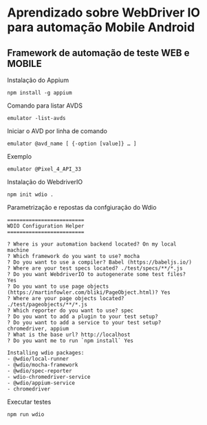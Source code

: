 # Aprendizado sobre WebDriver IO para automação Mobile Android

## Framework de automação de teste WEB e MOBILE

Instalação do Appium

    npm install -g appium

Comando para listar AVDS

    emulator -list-avds

Iniciar o AVD por linha de comando


    emulator @avd_name [ {-option [value]} … ]

Exemplo

    emulator @Pixel_4_API_33

Instalação do WebdriverIO

    npm init wdio .

Parametrização e repostas da confgiuração do Wdio

    =========================
    WDIO Configuration Helper
    =========================

    ? Where is your automation backend located? On my local 
    machine
    ? Which framework do you want to use? mocha      
    ? Do you want to use a compiler? Babel (https://babeljs.io/)
    ? Where are your test specs located? ./test/specs/**/*.js  
    ? Do you want WebdriverIO to autogenerate some test files? 
    Yes
    ? Do you want to use page objects 
    (https://martinfowler.com/bliki/PageObject.html)? Yes
    ? Where are your page objects located? 
    ./test/pageobjects/**/*.js
    ? Which reporter do you want to use? spec
    ? Do you want to add a plugin to your test setup?
    ? Do you want to add a service to your test setup? 
    chromedriver, appium
    ? What is the base url? http://localhost    
    ? Do you want me to run `npm install` Yes

    Installing wdio packages:  
    - @wdio/local-runner       
    - @wdio/mocha-framework    
    - @wdio/spec-reporter      
    - wdio-chromedriver-service
    - @wdio/appium-service     
    - chromedriver

Executar testes

    npm run wdio